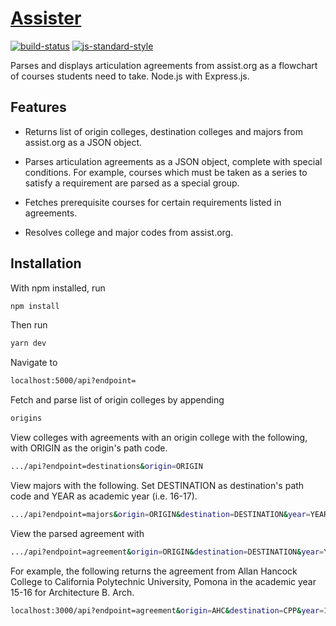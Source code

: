# [Assister](http://oshaw-assister.herokuapp.com/)
[![build-status](https://img.shields.io/travis/oshaw/assist-client/master.svg)](https://travis-ci.org/oshaw/assister)
[![js-standard-style](https://img.shields.io/badge/code%20style-standard-brightgreen.svg)](http://standardjs.com/)

Parses and displays articulation agreements from assist.org as a flowchart of courses students need to take. Node.js with Express.js.

## Features
- Returns list of origin colleges, destination colleges and majors from assist.org as a JSON object.

- Parses articulation agreements as a JSON object, complete with special conditions. For example, courses which must be taken as a series to satisfy a requirement are parsed as a special group.

- Fetches prerequisite courses for certain requirements listed in agreements.

- Resolves college and major codes from assist.org.

## Installation
With npm installed, run
```bash
npm install
```

Then run
```bash
yarn dev
```

Navigate to
```bash
localhost:5000/api?endpoint=
```

Fetch and parse list of origin colleges by appending
```bash
origins
```

View colleges with agreements with an origin college with the following, with ORIGIN as the origin's path code.
```bash
.../api?endpoint=destinations&origin=ORIGIN
```

   
View majors with the following. Set DESTINATION as destination's path code and YEAR as academic year (i.e. 16-17).
```bash
.../api?endpoint=majors&origin=ORIGIN&destination=DESTINATION&year=YEAR
```

View the parsed agreement with 
```bash
.../api?endpoint=agreement&origin=ORIGIN&destination=DESTINATION&year=YEAR&major=MAJOR
```

For example, the following returns the agreement from Allan Hancock College to California Polytechnic University, Pomona in the academic year 15-16 for Architecture B. Arch.
```bash
localhost:3000/api?endpoint=agreement&origin=AHC&destination=CPP&year=15-16&major=ARCH
```
